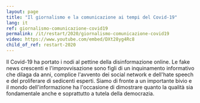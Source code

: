 ```yaml
---
layout: page
title: "Il giornalismo e la comunicazione ai tempi del Covid-19"
lang: it
ref: giornalismo-comunicazione-covid19
permalink: /it/restart/2020/giornalismo-comunicazione-covid19
video: https://www.youtube.com/embed/DXt28yg4Rc8
child_of_ref: restart-2020
---
```


Il Covid-19 ha portato i nodi al pettine della disinformazione online. Le fake news crescenti e l'improvvisazione sono figli di un inquinamento informativo che dilaga da anni, complice l'avvento dei social network e dell'hate speech e del proliferare di sedicenti esperti. Siamo di fronte a un importante bivio e il mondo dell'informazione ha l'occasione di dimostrare quanto la qualità sia fondamentale anche e soprattutto a tutela della democrazia.
